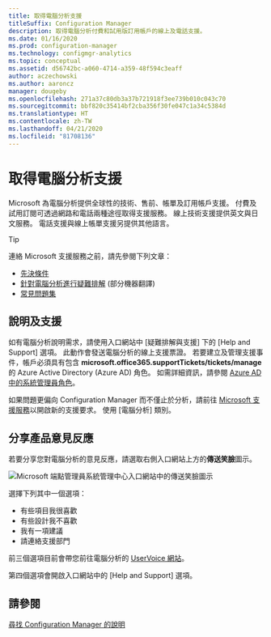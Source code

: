 ```yaml
---
title: 取得電腦分析支援
titleSuffix: Configuration Manager
description: 取得電腦分析付費和試用版訂用帳戶的線上及電話支援。
ms.date: 01/16/2020
ms.prod: configuration-manager
ms.technology: configmgr-analytics
ms.topic: conceptual
ms.assetid: d56742bc-a060-4714-a359-48f594c3eaff
author: aczechowski
ms.author: aaroncz
manager: dougeby
ms.openlocfilehash: 271a37c80db3a37b721918f3ee739b010c043c70
ms.sourcegitcommit: bbf820c35414bf2cba356f30fe047c1a34c5384d
ms.translationtype: HT
ms.contentlocale: zh-TW
ms.lasthandoff: 04/21/2020
ms.locfileid: "81708136"
---
```

# <a name="get-support-for-desktop-analytics"></a>取得電腦分析支援

Microsoft 為電腦分析提供全球性的技術、售前、帳單及訂用帳戶支援。 付費及試用訂閱可透過網路和電話兩種途徑取得支援服務。 線上技術支援提供英文與日文服務。 電話支援與線上帳單支援另提供其他語言。

> [!TIP]
> 連絡 Microsoft 支援服務之前，請先參閱下列文章：
>
> - [先決條件](overview.md#prerequisites)
> - [針對電腦分析進行疑難排解](troubleshooting.md) \(部分機器翻譯\)
> - [常見問題集](faq.md)

## <a name="help-and-support"></a>說明及支援

如有電腦分析說明需求，請使用入口網站中 [疑難排解與支援]  下的 [Help and Support]  選項。 此動作會發送電腦分析的線上支援票證。 若要建立及管理支援事件，帳戶必須具有包含 **microsoft.office365.supportTickets/tickets/manage** 的 Azure Active Directory (Azure AD) 角色。 如需詳細資訊，請參閱 [Azure AD 中的系統管理員角色](https://docs.microsoft.com/azure/active-directory/users-groups-roles/directory-assign-admin-roles)。

如果問題更偏向 Configuration Manager 而不僅止於分析，請前往 [Microsoft 支援服務](https://aka.ms/cmcbsupport)以開啟新的支援要求。 使用 [電腦分析]  類別。

## <a name="share-product-feedback"></a><a name="bkmk_feedback"></a> 分享產品意見反應

<!-- 5451636 -->

若要分享您對電腦分析的意見反應，請選取右側入口網站上方的**傳送笑臉**圖示。

![Microsoft 端點管理員系統管理中心入口網站中的傳送笑臉圖示](media/5451636-portal-feedback.png)

選擇下列其中一個選項：

- 有些項目我很喜歡
- 有些設計我不喜歡
- 我有一項建議
- 請連絡支援部門

前三個選項目前會帶您前往電腦分析的 [UserVoice 網站](https://configurationmanager.uservoice.com/forums/300492-ideas?category_id=366805)。

第四個選項會開啟入口網站中的 [Help and Support]  選項。

## <a name="see-also"></a>請參閱

[尋找 Configuration Manager 的說明](../core/understand/find-help.md)
